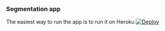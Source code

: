 ### Segmentation app

The easiest way to run the app is to run it on Heroku [![Deploy](https://www.herokucdn.com/deploy/button.svg)](https://heroku.com/deploy?template=https://github.com/MagnetonBora/pybinseg)
